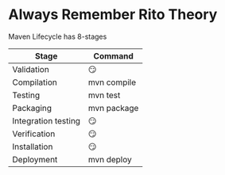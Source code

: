 # Always Remember Rito Theory

Maven Lifecycle has 8-stages

| Stage               | Command     |
|---------------------|-------------|
| Validation          | 😏          |
| Compilation         | mvn compile |
| Testing             | mvn test    |
| Packaging           | mvn package |
| Integration testing | 😏          |
| Verification        | 😏          |
| Installation        | 😏          |
| Deployment          | mvn deploy  |